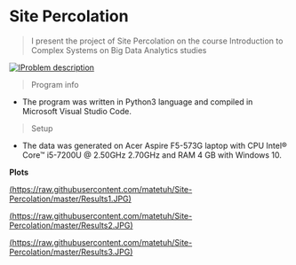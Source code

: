 # Site Percolation

> I present the project of Site Percolation on the course Introduction to Complex Systems on Big Data Analytics studies

[![IProblem description](https://raw.githubusercontent.com/matetuh/Site-Percolation/master/Description.JPG)]()

> Program info

- The program was written in Python3 language and compiled in Microsoft Visual Studio Code.

> Setup

- The data was generated on Acer Aspire F5-573G laptop with CPU Intel® Core™ i5-7200U @ 2.50GHz 2.70GHz and RAM 4 GB with Windows 10.

**Plots**

[(https://raw.githubusercontent.com/matetuh/Site-Percolation/master/Results1.JPG)]()

[(https://raw.githubusercontent.com/matetuh/Site-Percolation/master/Results2.JPG)]()

[(https://raw.githubusercontent.com/matetuh/Site-Percolation/master/Results3.JPG)]()



